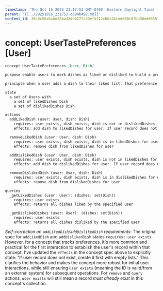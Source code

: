 ```yaml
---
timestamp: 'Thu Oct 16 2025 23:17:53 GMT-0400 (Eastern Daylight Time)'
parent: '[[../20251016_231753.c694b450.md]]'
content_id: 39c8c58ebabe36ea42db027fc30efdf12cb6e2bced080c9fbb38ed6655166fdc
---
```


# concept: UserTastePreferences \[User]

```markdown
concept UserTastePreferences [User, Dish]

purpose enable users to mark dishes as liked or disliked to build a profile of their taste preferences

principle when a user adds a dish to their liked list, that preference is recorded, influencing future recommendations

state
  a set of Users with 
    a set of likedDishes Dish 
    a set of dislikedDishes Dish 

actions
  addLikedDish (user: User, dish: Dish)
    requires: user exists, dish exists, dish is not in dislikedDishes for user
    effects: add dish to likedDishes for user. If user record does not exist, create it first with empty lists.

  removeLikedDish (user: User, dish: Dish)
    requires: user exists, dish exists, dish is in likedDishes for user
    effects: remove dish from likedDishes for user

  addDislikedDish (user: User, dish: Dish)
    requires: user exists, dish exists, dish is not in likedDishes for user
    effects: add dish to dislikedDishes for user. If user record does not exist, create it first with empty lists.

  removeDislikedDish (user: User, dish: Dish)
    requires: user exists, dish exists, dish is in dislikedDishes for user
    effects: remove dish from dislikedDishes for user

queries
  _getLikedDishes (user: User): (dishes: set(Dish))
    requires: user exists
    effects: returns all dishes liked by the specified user

  _getDislikedDishes (user: User): (dishes: set(Dish))
    requires: user exists
    effects: returns all dishes disliked by the specified user
```

*Self-correction on `addLikedDish`/`addDislikedDish` requirements*: The original spec for `addLikedDish` and `addDislikedDish` states `requires: user exists`. However, for a concept that *tracks* preferences, it's more common and practical for the first interaction to establish the user's record within that concept. I've updated the `effects` in the concept spec above to explicitly state: "If user record does not exist, create it first with empty lists." This clarifies the behavior and makes the concept more robust for initial user interactions, while still ensuring `user exists` (meaning the ID is valid/from an external system) for subsequent operations. For `remove` and `query` actions, `user exists` will still mean a record *must already exist* in this concept's collection.
